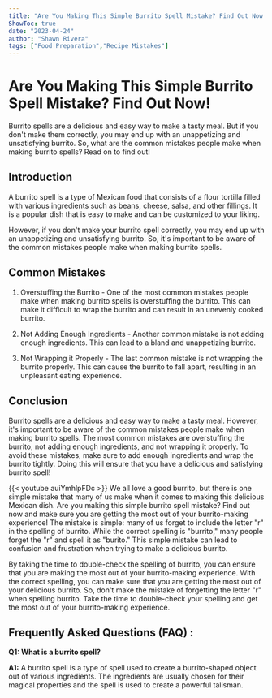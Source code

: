 ```yaml
---
title: "Are You Making This Simple Burrito Spell Mistake? Find Out Now!"
ShowToc: true 
date: "2023-04-24"
author: "Shawn Rivera" 
tags: ["Food Preparation","Recipe Mistakes"]
---
```

# Are You Making This Simple Burrito Spell Mistake? Find Out Now!

Burrito spells are a delicious and easy way to make a tasty meal. But if you don't make them correctly, you may end up with an unappetizing and unsatisfying burrito. So, what are the common mistakes people make when making burrito spells? Read on to find out!

## Introduction

A burrito spell is a type of Mexican food that consists of a flour tortilla filled with various ingredients such as beans, cheese, salsa, and other fillings. It is a popular dish that is easy to make and can be customized to your liking. 

However, if you don't make your burrito spell correctly, you may end up with an unappetizing and unsatisfying burrito. So, it's important to be aware of the common mistakes people make when making burrito spells.

## Common Mistakes

1. Overstuffing the Burrito - One of the most common mistakes people make when making burrito spells is overstuffing the burrito. This can make it difficult to wrap the burrito and can result in an unevenly cooked burrito.

2. Not Adding Enough Ingredients - Another common mistake is not adding enough ingredients. This can lead to a bland and unappetizing burrito.

3. Not Wrapping it Properly - The last common mistake is not wrapping the burrito properly. This can cause the burrito to fall apart, resulting in an unpleasant eating experience.

## Conclusion

Burrito spells are a delicious and easy way to make a tasty meal. However, it's important to be aware of the common mistakes people make when making burrito spells. The most common mistakes are overstuffing the burrito, not adding enough ingredients, and not wrapping it properly. To avoid these mistakes, make sure to add enough ingredients and wrap the burrito tightly. Doing this will ensure that you have a delicious and satisfying burrito spell!

{{< youtube auiYmhlpFDc >}} 
We all love a good burrito, but there is one simple mistake that many of us make when it comes to making this delicious Mexican dish. Are you making this simple burrito spell mistake? Find out now and make sure you are getting the most out of your burrito-making experience! The mistake is simple: many of us forget to include the letter "r" in the spelling of burrito. While the correct spelling is "burrito," many people forget the "r" and spell it as "burito." This simple mistake can lead to confusion and frustration when trying to make a delicious burrito. 

By taking the time to double-check the spelling of burrito, you can ensure that you are making the most out of your burrito-making experience. With the correct spelling, you can make sure that you are getting the most out of your delicious burrito. So, don't make the mistake of forgetting the letter "r" when spelling burrito. Take the time to double-check your spelling and get the most out of your burrito-making experience.

## Frequently Asked Questions (FAQ) :
**Q1: What is a burrito spell?**

**A1:** A burrito spell is a type of spell used to create a burrito-shaped object out of various ingredients. The ingredients are usually chosen for their magical properties and the spell is used to create a powerful talisman.





